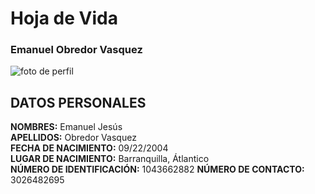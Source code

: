 # Hoja de Vida
### **Emanuel Obredor Vasquez** ###

![foto de perfil](https://avatars.githubusercontent.com/u/110873019?s=400&u=a0a82670a17ec6d520bbc36f614fd9a8fb421e0b&v=)
## DATOS PERSONALES ##
**NOMBRES:** Emanuel Jesús  
**APELLIDOS:** Obredor Vasquez  
**FECHA DE NACIMIENTO:** 09/22/2004  
**LUGAR DE NACIMIENTO:** Barranquilla, Átlantico  
**NÚMERO DE IDENTIFICACIÓN:** 1043662882
**NÚMERO DE CONTACTO:** 3026482695
